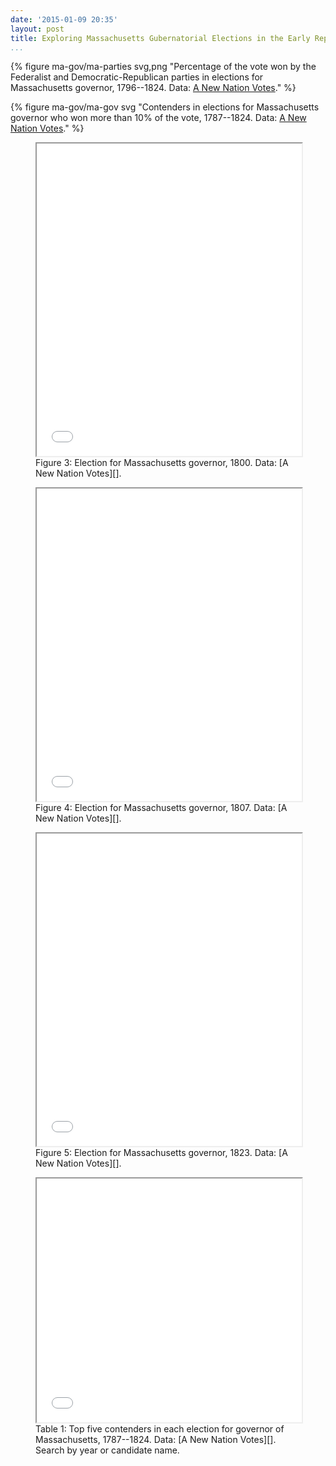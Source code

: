 ```yaml
---
date: '2015-01-09 20:35'
layout: post
title: Exploring Massachusetts Gubernatorial Elections in the Early Republic
...
```


{% figure ma-gov/ma-parties svg,png "Percentage of the vote won by the Federalist and Democratic-Republican parties in elections for Massachusetts governor, 1796--1824. Data: [A New Nation Votes][]." %}

{% figure ma-gov/ma-gov svg "Contenders in elections for Massachusetts governor who won more than 10% of the vote, 1787--1824. Data: [A New Nation Votes][]." %}

<figure>
<iframe src="/figures/ma-gov/ma-gov-1800.html" style="height:500px;width:100%;">
</iframe>
<figcaption>
Figure 3: Election for Massachusetts governor, 1800. Data: [A New Nation Votes][].
</figcaption>
</figure>
<figure>
<iframe src="/figures/ma-gov/ma-gov-1807.html" style="height:500px;width:100%;">
</iframe>
<figcaption>
Figure 4: Election for Massachusetts governor, 1807. Data: [A New Nation Votes][].
</figcaption>
</figure>
<figure>
<iframe src="/figures/ma-gov/ma-gov-1823.html" style="height:500px;width:100%;">
</iframe>
<figcaption>
Figure 5: Election for Massachusetts governor, 1823. Data: [A New Nation Votes][].
</figcaption>
</figure>
<figure>
<iframe src="/figures/ma-gov/gov-datatable.html" style="height:390px;width:100%;">
</iframe>
<figcaption>
Table 1: Top five contenders in each election for governor of Massachusetts, 1787--1824. Data: [A New Nation Votes][]. Search by year or candidate name.
</figcaption>
</figure>

  [A New Nation Votes]: http://elections.lib.tufts.edu/

